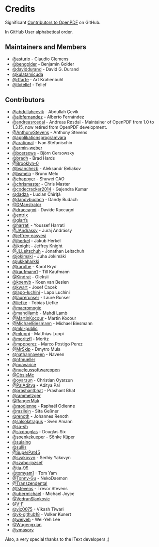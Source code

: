 # Credits ##
Significant [Contributors to OpenPDF](https://github.com/LibrePDF/OpenPDF/graphs/contributors) on GitHub.

In GitHub User alphabetical order.

## Maintainers and Members ##
* [@asturio](https://github.com/asturio) - Claudio Clemens
* [@bengolder](https://github.com/bengolder) - Benjamin Golder
* [@daviddurand](https://github.com/daviddurand) - David G. Durand
* [@kulatamicuda](https://github.com/kulatamicuda)
* [@rtfarte](https://github.com/rtfarte) - Art Krahenbuhl
* [@tlxtellef](https://github.com/tlxtellef) - Tellef

## Contributors ##

* [@abdullahcevik](https://github.com/abdullahcevik) - Abdullah Çevik
* [@albfernandez](https://github.com/albfernandez) - Alberto Fernández
* [@andreasrosdal](https://github.com/andreasrosdal) - Andreas Røsdal - Maintainer of OpenPDF from 1.0 to 1.3.15, now retired from OpenPDF development.
* [@AnthonyStevens](https://github.com/AnthonyStevens) - Anthony Stevens
* [@applikationsprogramvara](https://github.com/applikationsprogramvara)
* [@arational](https://github.com/arational) - Ivan Stefanischin
* [@armin-weber](https://github.com/armin-weber)
* [@bcersows](https://github.com/bcersows) - Björn Cersowsky
* [@bradh](https://github.com/bradh) - Brad Hards
* [@Brooklyn-0](https://github.com/Brooklyn-0)
* [@bsanchezb](https://github.com/bsanchezb) - Aleksandr Beliakov
* [@bsmelo](https://github.com/bsmelo) - Bruno Melo
* [@chappyer](https://github.com/chappyer) - Shuwei CAO
* [@chrismaster](https://github.com/chrismaster) - Chris Master
* [@codecracker2014](https://github.com/codecracker2014) - Gajendra Kumar
* [@dadza](https://github.com/dadza) - Lucian Chiriță
* [@dandybudach](https://github.com/dandybudach) - Dandy Budach
* [@DManstrator](https://github.com/DManstrator)
* [@draccagni](https://github.com/draccagni) - Davide Raccagni
* [@entrix](https://github.com/entrix)
* [@glarfs](https://github.com/glarfs)
* [@harrati](https://github.com/harrati) - Youssef Harrati
* [@JAndrassy](https://github.com/JAndrassy) - Juraj Andrássy
* [@jeffrey-easyesi](https://github.com/jeffrey-easyesi)
* [@jherkel](https://github.com/jherkel) - Jakub Herkel
* [@jknight](https://github.com/jknight) - Jeffrey Knight
* [@JLLeitschuh](https://github.com/JLLeitschuh) - Jonathan Leitschuh
* [@jokimaki](https://github.com/jokimaki) - Juha Jokimäki
* [@jukkaharkki](https://github.com/jukkaharkki)
* [@karolbe](https://github.com/karolbe) - Karol Bryd
* [@kaufmann1](https://github.com/kaufmann1) - Till Kaufmann
* [@Kindrat](https://github.com/Kindrat) - Oleksii
* [@koenvb](https://github.com/koenvb) - Koen van Besien
* [@kwart](https://github.com/kwart) - Josef Cacek
* [@lapo-luchini](https://github.com/lapo-luchini) - Lapo Luchini
* [@laurerunser](https://github.com/laurerunser) - Laure Runser
* [@liefke](https://github.com/liefke) - Tobias Liefke
* [@macromogic](https://github.com/macromogic)
* [@mahdilamb](https://github.com/mahdilamb) - Mahdi Lamb
* [@MartinKocour](https://github.com/MartinKocour) - Martin Kocour
* [@MichaelBiesmann](https://github.com/MichaelBiesmann) - Michael Biesmann
* [@mkl-public](https://github.com/mkl-public)
* [@mluppi](https://github.com/mluppi) - Matthias Luppi
* [@moritzfl](https://github.com/moritzfl) - Moritz
* [@mppperez](https://github.com/mppperez) - Marco Postigo Perez
* [@MrSkip](https://github.com/MrSkip) - Dmytro Mula
* [@nathannaveen](https://github.com/nathannaveen) - Naveen
* [@nfmueller](https://github.com/nfmueller)
* [@noavarice](https://github.com/noavarice)
* [@nucleussoftwareopen](https://github.com/nucleussoftwareopen)
* [@ObsisMc](https://github.com/ObsisMc)
* [@oyarzun](https://github.com/oyarzun) - Christian Oyarzun
* [@PalAditya](https://github.com/PalAditya) - Aditya Pal
* [@prashantbhat](https://github.com/prashantbhat) - Prashant Bhat
* [@rammetzger](https://github.com/rammetzger)
* [@RangerMak](https://github.com/RangerMak)
* [@raodienne](https://github.com/raodienne) - Raphaël Odienne
* [@razilein](https://github.com/razilein) - Sita Geßner
* [@renoth](https://github.com/renoth) - Johannes Renoth
* [@salsolatragus](https://github.com/salsolatragus) - Sven Amann
* [@sa-sh](https://github.com/sa-sh)
* [@sixdouglas](https://github.com/sixdouglas) - Douglas Six
* [@soenkekueper](https://github.com/soenkekueper) - Sönke Küper
* [@suiaing](https://github.com/suiaing)
* [@sullis](https://github.com/sullis)
* [@SuperPat45](https://github.com/SuperPat45)
* [@syakovyn](https://github.com/syakovyn) - Serhiy Yakovyn
* [@szabo-jozsef](https://github.com/szabo-jozsef)
* [@tia-99](https://github.com/tia-99)
* [@tomyam1](https://github.com/tomyam1) - Tom Yam
* [@Tonny-Gu](https://github.com/Tonny-Gu) - NekoDaemon
* [@Transzendental](https://github.com/Transzendental)
* [@tstevens](https://github.com/tstevens) - Trevor Stevens
* [@ubermichael](https://github.com/ubermichael) - Michael Joyce
* [@VedranSlankovic](https://github.com/VedranSlankovic)
* [@V-F](https://github.com/V-F)
* [@vic0075](https://github.com/vic0075) - Vikash Tiwari
* [@vk-github18](https://github.com/vk-github18) - Volker Kunert
* [@weiyeh](https://github.com/weiyeh) - Wei-Yeh Lee
* [@Wugengxian](https://github.com/Wugengxian)
* [@ymasory](https://github.com/ymasory)

Also, a very special thanks to the iText developers ;)
